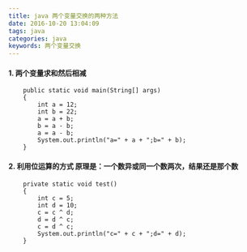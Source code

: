 ```yaml
---
title: java 两个变量交换的两种方法
date: 2016-10-20 13:04:09
tags: java
categories: java
keywords: 两个变量交换
---
```



#### 1. 两个变量求和然后相减


```
    public static void main(String[] args)
    {
        int a = 12;
        int b = 22;
        a = a + b;
        b = a - b;
        a = a - b;
        System.out.println("a=" + a + ";b=" + b);
    }
```
<!-- more -->
#### 2. 利用位运算的方式 原理是：**一个数异或同一个数两次，结果还是那个数**

```
    private static void test()
    {
        int c = 5;
		int d = 10;
        c = c ^ d;
        d = d ^ c;
        c = d ^ c;
        System.out.println("c=" + c + ";d=" + d);
    }
```
